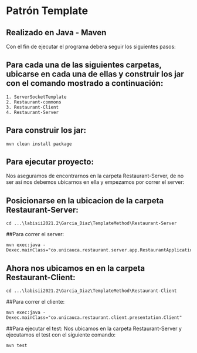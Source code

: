 # Patrón Template
## Realizado en Java - Maven

Con el fin de ejecutar el programa debera seguir los siguientes pasos:

## Para cada una de las siguientes carpetas, ubicarse en cada una de ellas y construir los jar con el comando mostrado a continuación:
```
1. ServerSocketTemplate
2. Restaurant-commons
3. Restaurant-Client
4. Restaurant-Server

```
## Para construir los jar: 
```
mvn clean install package
```

## Para ejecutar proyecto: 
Nos aseguramos de encontrarnos en la carpeta Restaurant-Server, de no ser así nos debemos ubicarnos en ella y empezamos por correr el server:

## Posicionarse en la ubicacion de la carpeta Restaurant-Server: 
```
cd ...\labisii2021.2\Garcia_Diaz\TemplateMethod\Restaurant-Server
```
##Para correr el server:
```
mvn exec:java -Dexec.mainClass="co.unicauca.restaurant.server.app.RestaurantApplication"
```
## Ahora nos ubicamos en en la carpeta Restaurant-Client: 
```
cd ...\labisii2021.2\Garcia_Diaz\TemplateMethod\Restaurant-Client
```
##Para correr el cliente:
```
mvn exec:java -Dexec.mainClass="co.unicauca.restaurant.client.presentation.Client"
```

##Para ejecutar el test:
Nos ubicamos en la carpeta Restaurant-Server y ejecutamos el test con el siguiente comando:
```
mvn test
```